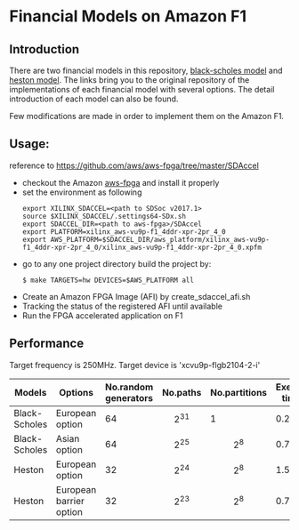 # Financial Models on Amazon F1
## Introduction
There are two financial models in this repository, [black-scholes model](https://github.com/KitAway/BlackScholes_MonteCarlo) and [heston model](https://github.com/KitAway/HestonModel_MonteCarlo). The links bring you to the original repository of the implementations of each financial model with several options. The detail introduction of each model can also be found. 

Few modifications are made in order to implement them on the Amazon F1.  

## Usage: 
reference to https://github.com/aws/aws-fpga/tree/master/SDAccel
- checkout the Amazon [aws-fpga](https://github.com/aws/aws-fpga) and install it properly
- set the environment as following
  ```
  export XILINX_SDACCEL=<path to SDSoc v2017.1>
  source $XILINX_SDACCEL/.settings64-SDx.sh
  export SDACCEL_DIR=<path to aws-fpga>/SDAccel
  export PLATFORM=xilinx_aws-vu9p-f1_4ddr-xpr-2pr_4_0
  export AWS_PLATFORM=$SDACCEL_DIR/aws_platform/xilinx_aws-vu9p-f1_4ddr-xpr-2pr_4_0/xilinx_aws-vu9p-f1_4ddr-xpr-2pr_4_0.xpfm
  ```
- go to any one project directory build the project by:
  ```
  $ make TARGETS=hw DEVICES=$AWS_PLATFORM all
  ```
 - Create an Amazon FPGA Image (AFI) by create_sdaccel_afi.sh
 - Tracking the status of the registered AFI until available
 - Run the FPGA accelerated application on F1

## Performance
Target frequency is 250MHz. 
Target device is 'xcvu9p-flgb2104-2-i'

| Models | Options | No.random generators | No.paths | No.partitions | Execution time[s]| Theoretical estimation[s] | LUT | LUTMem | REG | BRAM | DSP | 
|-|-|-|-|-|-|-|-|-|-|-| -|
| Black-Scholes | European option |64|$$2^{31}$$|1|0.2|0.14|25% |2.7%|13% |19% | 43%|
| Black-Scholes | Asian option |64|$$2^{25}$$| $$2^8$$|0.74|0.55|25%|2.2%|13%|19%|43%|
| Heston | European option |32|$$2^{24}$$|$$2^8$$|1.52|1.14|15% |2.2%|8.2%|8.2%| 26%|
| Heston | European barrier option |32|$$2^{23}$$|$$2^8$$|0.75|0.56|14%|2.3%|7.8%|8.0%|26%|

